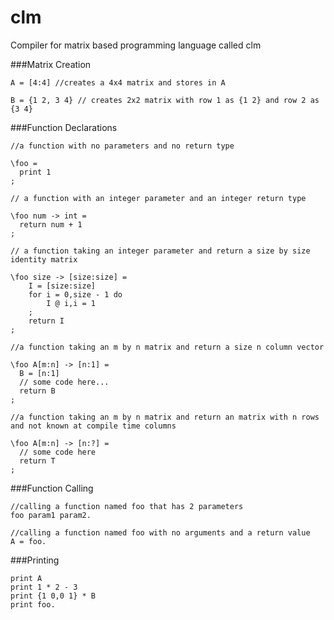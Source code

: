 clm
===

Compiler for matrix based programming language called clm

###Matrix Creation


```
A = [4:4] //creates a 4x4 matrix and stores in A

B = {1 2, 3 4} // creates 2x2 matrix with row 1 as {1 2} and row 2 as {3 4}
```

###Function Declarations

```
//a function with no parameters and no return type

\foo =
  print 1
;
```

```
// a function with an integer parameter and an integer return type

\foo num -> int =
  return num + 1
;
```

```
// a function taking an integer parameter and return a size by size identity matrix

\foo size -> [size:size] =
	I = [size:size]
	for i = 0,size - 1 do
		I @ i,i = 1
	;
	return I
;
```

```
//a function taking an m by n matrix and return a size n column vector

\foo A[m:n] -> [n:1] =
  B = [n:1]
  // some code here...
  return B
;
```

```
//a function taking an m by n matrix and return an matrix with n rows and not known at compile time columns

\foo A[m:n] -> [n:?] =
  // some code here
  return T
;
```

###Function Calling

```
//calling a function named foo that has 2 parameters
foo param1 param2.

//calling a function named foo with no arguments and a return value
A = foo.
```

###Printing

```
print A
print 1 * 2 - 3
print {1 0,0 1} * B
print foo.
```
